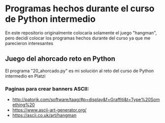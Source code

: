 # Programas hechos durante el curso de Python intermedio
En este repositorio originalmente colocaría solamente el juego "hangman", pero decidí colocar los programas hechos durante del curso ya que me parecieron interesantes

## Juego del ahorcado reto en Python
El programa "20_ahorcado.py" es mi solución al reto del curso de Python intermedio en Platzi

### Paginas para crear banners ASCII:
- http://patorjk.com/software/taag/#p=display&f=Graffiti&t=Type%20Something%20
- https://www.ascii-art-generator.org/
- https://ascii.co.uk/art/hangman